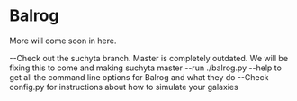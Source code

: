 Balrog
======

More will come soon in here.

--Check out the suchyta branch. Master is completely outdated. We will be fixing this to come and making suchyta master
--run ./balrog.py --help to get all the command line options for Balrog and what they do
--Check config.py for instructions about how to simulate your galaxies

